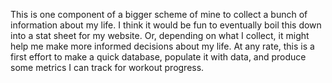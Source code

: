 This is one component of a bigger scheme of mine to collect a bunch of information about my life. I think it would be fun to eventually boil this down into a stat sheet for my website. Or, depending on what I collect, it might help me make more informed decisions about my life.
At any rate, this is a first effort to make a quick database, populate it with data, and produce some metrics I can track for workout progress.
